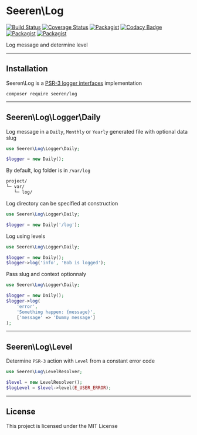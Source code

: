 # Seeren\Log

[![Build Status](https://travis-ci.org/seeren/log.svg?branch=master)](https://travis-ci.org/seeren/log) [![Coverage Status](https://coveralls.io/repos/github/seeren/log/badge.svg?branch=master)](https://coveralls.io/github/seeren/log?branch=master) [![Packagist](https://img.shields.io/packagist/dt/seeren/log.svg)](https://packagist.org/packages/seeren/log/stats) [![Codacy Badge](https://api.codacy.com/project/badge/Grade/79594fda319241f787ac5342cb0a1836)](https://www.codacy.com/app/seeren/log?utm_source=github.com&amp;utm_medium=referral&amp;utm_content=seeren/log&amp;utm_campaign=Badge_Grade) [![Packagist](https://img.shields.io/packagist/v/seeren/log.svg)](https://packagist.org/packages/seeren/log) [![Packagist](https://img.shields.io/packagist/l/seeren/log.svg)](LICENSE)

Log message and determine level

___

## Installation

Seeren\Log is a [PSR-3 logger interfaces](https://github.com/php-fig/fig-standards/blob/master/accepted/PSR-3-logger-interface.md) implementation

```
composer require seeren/log
```

___

## Seeren\Log\Logger\Daily

Log message in a `Daily`, `Monthly` or `Yearly` generated file with optional data slug

```php
use Seeren\Log\Logger\Daily;

$logger = new Daily();
```

By default, log folder is in `/var/log`

```bash
project/
└─ var/
   └─ log/
```

Log directory can be specified at construction

```php
use Seeren\Log\Logger\Daily;

$logger = new Daily('/log');
```

Log using levels

```php
use Seeren\Log\Logger\Daily;

$logger = new Daily();
$logger->log('info', 'Bob is logged');
```

Pass slug and context optionnaly

```php
use Seeren\Log\Logger\Daily;

$logger = new Daily();
$logger->log(
    'error',
    'Something happen: {message}',
    ['message' => 'Dummy message']
);
```

___

## Seeren\Log\Level

Determine `PSR-3` action with `Level` from a constant error code

```php
use Seeren\Log\LevelResolver;

$level = new LevelResolver();
$logLevel = $level->level(E_USER_ERROR);
```

___

## License
This project is licensed under the MIT License
